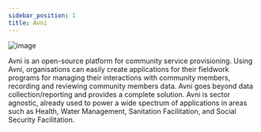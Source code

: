 ```yaml
---
sidebar_position: 1
title: Avni
---
```

![image](https://github.com/ak2502/c4gt-milestones/assets/56317982/ac0bcb7d-2c77-4cef-b340-fc9cb22e3b65)

Avni is an open-source platform for community service provisioning. Using Avni, organisations can easily create applications for their fieldwork programs for managing their interactions with community members, recording and reviewing community members data. Avni goes beyond data collection/reporting and provides a complete solution. Avni is sector agnostic, already used to power a wide spectrum of applications in areas such as Health, Water Management, Sanitation Facilitation, and Social Security Facilitation.
